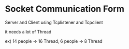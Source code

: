 # Socket Communication Form
Server and Client using Tcplistener and Tcpclient

it needs a lot of Thread

ex) 14 people => 16 Thread,
    6 people => 8 Thread
